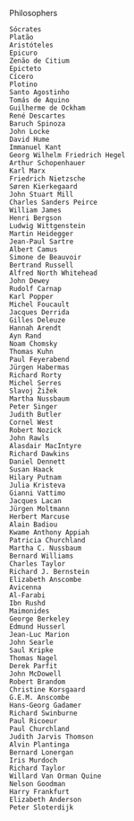 Philosophers

    Sócrates
    Platão
    Aristóteles
    Epicuro
    Zenão de Citium
    Epicteto
    Cícero
    Plotino
    Santo Agostinho
    Tomás de Aquino
    Guilherme de Ockham
    René Descartes
    Baruch Spinoza
    John Locke
    David Hume
    Immanuel Kant
    Georg Wilhelm Friedrich Hegel
    Arthur Schopenhauer
    Karl Marx
    Friedrich Nietzsche
    Søren Kierkegaard
    John Stuart Mill
    Charles Sanders Peirce
    William James
    Henri Bergson
    Ludwig Wittgenstein
    Martin Heidegger
    Jean-Paul Sartre
    Albert Camus
    Simone de Beauvoir
    Bertrand Russell
    Alfred North Whitehead
    John Dewey
    Rudolf Carnap
    Karl Popper
    Michel Foucault
    Jacques Derrida
    Gilles Deleuze
    Hannah Arendt
    Ayn Rand
    Noam Chomsky
    Thomas Kuhn
    Paul Feyerabend
    Jürgen Habermas
    Richard Rorty
    Michel Serres
    Slavoj Žižek
    Martha Nussbaum
    Peter Singer
    Judith Butler
    Cornel West
    Robert Nozick
    John Rawls
    Alasdair MacIntyre
    Richard Dawkins
    Daniel Dennett
    Susan Haack
    Hilary Putnam
    Julia Kristeva
    Gianni Vattimo
    Jacques Lacan
    Jürgen Moltmann
    Herbert Marcuse
    Alain Badiou
    Kwame Anthony Appiah
    Patricia Churchland
    Martha C. Nussbaum
    Bernard Williams
    Charles Taylor
    Richard J. Bernstein
    Elizabeth Anscombe
    Avicenna
    Al-Farabi
    Ibn Rushd
    Maimonides
    George Berkeley
    Edmund Husserl
    Jean-Luc Marion
    John Searle
    Saul Kripke
    Thomas Nagel
    Derek Parfit
    John McDowell
    Robert Brandom
    Christine Korsgaard
    G.E.M. Anscombe
    Hans-Georg Gadamer
    Richard Swinburne
    Paul Ricoeur
    Paul Churchland
    Judith Jarvis Thomson
    Alvin Plantinga
    Bernard Lonergan
    Iris Murdoch
    Richard Taylor
    Willard Van Orman Quine
    Nelson Goodman
    Harry Frankfurt
    Elizabeth Anderson
    Peter Sloterdijk